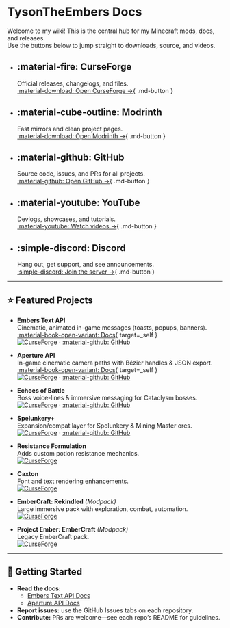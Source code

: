 # TysonTheEmbers Docs
Welcome to my wiki! This is the central hub for my Minecraft mods, docs, and releases.  
Use the buttons below to jump straight to downloads, source, and videos.

<div class="grid cards" markdown>

- :material-fire: **CurseForge**
  ---
  Official releases, changelogs, and files.  
  [:material-download: Open CurseForge →](https://www.curseforge.com/members/tysontheember/projects){ .md-button }

- :material-cube-outline: **Modrinth**
  ---
  Fast mirrors and clean project pages.  
  [:material-download: Open Modrinth →](https://modrinth.com/user/TysonTheEmber){ .md-button }

- :material-github: **GitHub**
  ---
  Source code, issues, and PRs for all projects.  
  [:material-github: Open GitHub →](https://github.com/TysonTheEmber){ .md-button }

- :material-youtube: **YouTube**
  ---
  Devlogs, showcases, and tutorials.  
  [:material-youtube: Watch videos →](https://www.youtube.com/@TysonTheEmber){ .md-button }

- :simple-discord: **Discord**
  ---
  Hang out, get support, and see announcements.  
  [:simple-discord: Join the server →](https://discord.gg/GCN2Hv4Qzr){ .md-button }

</div>

---

## ⭐ Featured Projects

<div class="grid cards" markdown>

- **Embers Text API**  
  Cinematic, animated in-game messages (toasts, popups, banners).  
  [:material-book-open-variant: Docs](/EmbersTextAPI/){ target=_self }  
  [![CurseForge](https://img.shields.io/curseforge/dt/1345948?logo=curseforge)](https://www.curseforge.com/minecraft/mc-mods/embers-text-api) ·
  [:material-github: GitHub](https://github.com/TysonTheEmber/EmbersTextAPI)

- **Aperture API**  
  In-game cinematic camera paths with Bézier handles & JSON export.  
  [:material-book-open-variant: Docs](/Aperture-API/){ target=_self }  
  [![CurseForge](https://img.shields.io/curseforge/dt/UNKNOWN?logo=curseforge)](https://www.curseforge.com/minecraft/mc-mods/) ·
  [:material-github: GitHub](https://github.com/TysonTheEmber/Aperture-API)

- **Echoes of Battle**  
  Boss voice-lines & immersive messaging for Cataclysm bosses.  
  [![CurseForge](https://img.shields.io/curseforge/dt/1320014?logo=curseforge)](https://www.curseforge.com/minecraft/mc-mods/echoes-of-battle) ·
  [:material-github: GitHub](https://github.com/TysonTheEmber/EchoesOfBattle)

- **Spelunkery+**  
  Expansion/compat layer for Spelunkery & Mining Master ores.  
  [![CurseForge](https://img.shields.io/curseforge/dt/1307013?logo=curseforge)](https://www.curseforge.com/minecraft/mc-mods/spelunkery-plus) ·
  [:material-github: GitHub](https://github.com/TysonTheEmber/spelunkery_plus)

- **Resistance Formulation**  
  Adds custom potion resistance mechanics.  
  [![CurseForge](https://img.shields.io/curseforge/dt/1338596?logo=curseforge)](https://www.curseforge.com/minecraft/mc-mods/resistance-formulation)

- **Caxton**  
  Font and text rendering enhancements.  
  [![CurseForge](https://img.shields.io/curseforge/dt/1320863?logo=curseforge)](https://www.curseforge.com/minecraft/mc-mods/caxton)

- **EmberCraft: Rekindled** *(Modpack)*  
  Large immersive pack with exploration, combat, automation.  
  [![CurseForge](https://img.shields.io/curseforge/dt/1103479?logo=curseforge)](https://www.curseforge.com/minecraft/modpacks/embercraft-rekindled)

- **Project Ember: EmberCraft** *(Modpack)*  
  Legacy EmberCraft pack.  
  [![CurseForge](https://img.shields.io/curseforge/dt/850397?logo=curseforge)](https://www.curseforge.com/minecraft/modpacks/project-ember-embercraft)

</div>

---

## 🚀 Getting Started

- **Read the docs:**  
  - [Embers Text API Docs](/EmbersTextAPI/)  
  - [Aperture API Docs](/Aperture-API/)
- **Report issues:** use the GitHub Issues tabs on each repository.
- **Contribute:** PRs are welcome—see each repo’s README for guidelines.
